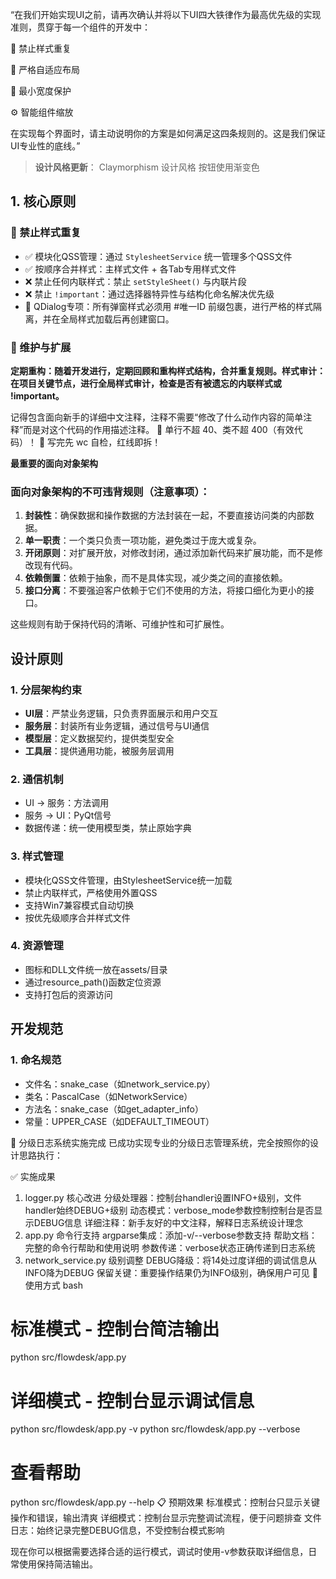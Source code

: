 
“在我们开始实现UI之前，请再次确认并将以下UI四大铁律作为最高优先级的实现准则，贯穿于每一个组件的开发中：

🚫 禁止样式重复

🔄 严格自适应布局

📏 最小宽度保护

⚙️ 智能组件缩放

在实现每个界面时，请主动说明你的方案是如何满足这四条规则的。这是我们保证UI专业性的底线。”


> **设计风格更新**：  Claymorphism 设计风格
按钮使用渐变色

## 1. 核心原则

### 🚫 禁止样式重复
- ✅ 模块化QSS管理：通过 `StylesheetService` 统一管理多个QSS文件
- ✅ 按顺序合并样式：主样式文件 + 各Tab专用样式文件
- ❌ 禁止任何内联样式：禁止 `setStyleSheet()` 与内联片段
- ❌ 禁止 `!important`：通过选择器特异性与结构化命名解决优先级
- 🎯 QDialog专项：所有弹窗样式必须用 #唯一ID 前缀包裹，进行严格的样式隔离，并在全局样式加载后再创建窗口。


### 🔧 维护与扩展
**定期重构：随着开发进行，定期回顾和重构样式结构，合并重复规则。样式审计：在项目关键节点，进行全局样式审计，检查是否有被遗忘的内联样式或 !important。**

记得包含面向新手的详细中文注释，注释不需要“修改了什么动作内容的简单注释”而是对这个代码的作用描述注释。
📏 单行不超 40、类不超 400（有效代码）！
🧹 写完先 wc 自检，红线即拆！


**最重要的面向对象架构**

### 面向对象架构的不可违背规则（注意事项）：
1. **封装性**：确保数据和操作数据的方法封装在一起，不要直接访问类的内部数据。
2. **单一职责**：一个类只负责一项功能，避免类过于庞大或复杂。
3. **开闭原则**：对扩展开放，对修改封闭，通过添加新代码来扩展功能，而不是修改现有代码。
4. **依赖倒置**：依赖于抽象，而不是具体实现，减少类之间的直接依赖。
5. **接口分离**：不要强迫客户依赖于它们不使用的方法，将接口细化为更小的接口。

这些规则有助于保持代码的清晰、可维护性和可扩展性。


## 设计原则

### 1. 分层架构约束
- **UI层**：严禁业务逻辑，只负责界面展示和用户交互
- **服务层**：封装所有业务逻辑，通过信号与UI通信
- **模型层**：定义数据契约，提供类型安全
- **工具层**：提供通用功能，被服务层调用

### 2. 通信机制
- UI → 服务：方法调用
- 服务 → UI：PyQt信号
- 数据传递：统一使用模型类，禁止原始字典

### 3. 样式管理
- 模块化QSS文件管理，由StylesheetService统一加载
- 禁止内联样式，严格使用外置QSS
- 支持Win7兼容模式自动切换
- 按优先级顺序合并样式文件

### 4. 资源管理
- 图标和DLL文件统一放在assets/目录
- 通过resource_path()函数定位资源
- 支持打包后的资源访问

## 开发规范

### 1. 命名规范
- 文件名：snake_case（如network_service.py）
- 类名：PascalCase（如NetworkService）
- 方法名：snake_case（如get_adapter_info）
- 常量：UPPER_CASE（如DEFAULT_TIMEOUT）






🎯 分级日志系统实施完成
已成功实现专业的分级日志管理系统，完全按照你的设计思路执行：

✅ 实施成果
1. logger.py 核心改进
分级处理器：控制台handler设置INFO+级别，文件handler始终DEBUG+级别
动态模式：verbose_mode参数控制控制台是否显示DEBUG信息
详细注释：新手友好的中文注释，解释日志系统设计理念
2. app.py 命令行支持
argparse集成：添加-v/--verbose参数支持
帮助文档：完整的命令行帮助和使用说明
参数传递：verbose状态正确传递到日志系统
3. network_service.py 级别调整
DEBUG降级：将14处过度详细的调试信息从INFO降为DEBUG
保留关键：重要操作结果仍为INFO级别，确保用户可见
🚀 使用方式
bash
# 标准模式 - 控制台简洁输出
python src/flowdesk/app.py

# 详细模式 - 控制台显示调试信息  
python src/flowdesk/app.py -v
python src/flowdesk/app.py --verbose

# 查看帮助
python src/flowdesk/app.py --help
📋 预期效果
标准模式：控制台只显示关键操作和错误，输出清爽 详细模式：控制台显示完整调试流程，便于问题排查 文件日志：始终记录完整DEBUG信息，不受控制台模式影响

现在你可以根据需要选择合适的运行模式，调试时使用-v参数获取详细信息，日常使用保持简洁输出。